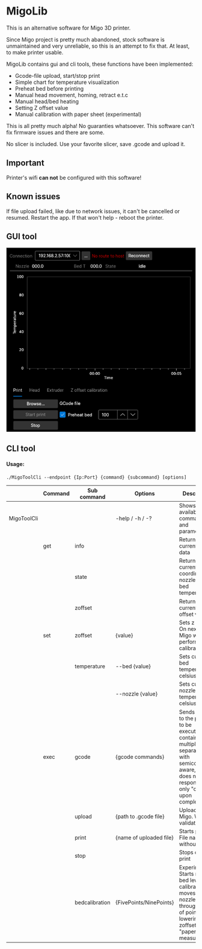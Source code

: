 # MigoLib

This is an alternative software for Migo 3D printer.

Since Migo project is pretty much abandoned, stock software is unmaintained and very unreliable, so this is an attempt to fix that. At least, to make printer usable.

MigoLib contains gui and cli tools, these functions have been implemented:
- Gcode-file upload, start/stop print
- Simple chart for temperature visualization
- Preheat bed before printing
- Manual head movement, homing, retract e.t.c
- Manual head/bed heating
- Setting Z offset value
- Manual calibration with paper sheet (experimental)

This is all pretty much alpha! No guaranties whatsoever.
This software can't fix firmware issues and there are some.

No slicer is included. Use your favorite slicer, save .gcode and upload it.

## Important
Printer's wifi **can not** be configured with this software! 

## Known issues

If file upload failed, like due to network issues, it can't be cancelled or resumed. Restart the app. If that won't help - reboot the printer.

## GUI tool

![screenshot](/images/screenshot.png "Screenshot")

## CLI tool

#### Usage:

```text
./MigoToolCli --endpoint {Ip:Port} {command} {subcommand} [options]
```

| | Command | Sub command | Options | Description |
| --- | --- | --- | --- | --- |
| MigoToolCli | | | -help / -h / -? | Shows available commands and parameters |
| | get | info | | Returns some current state data
| | | state | | Returns current head coordinates, nozzle and bed temperatures
| | | zoffset | | Returns current z offset value
| | set | zoffset | {value} | Sets z offset. On next run Migo will perform z calibration
| | | temperature | --bed {value} | Sets current bed temperature in celsius
| | | | --nozzle {value} | Sets current nozzle temperature in celsius
| | exec | gcode | {gcode commands} | Sends gcode to the printer to be executed. May contain multiple lines, separated with semicolon. Be aware, Migo does not respond back, only "ok" upon completion
| | | upload | {path to .gcode file} | Uploads file to Migo. Without validation.
| | | print | {name of uploaded file} | Starts print. File name without path.
| | | stop | | Stops current print
| | | bedcalibration | {FivePoints/NinePoints} | Experimental. Starts manual bed level calibration, moves the nozzle through a set of points, lowering it to zoffset for "paper-sheet" measurements
